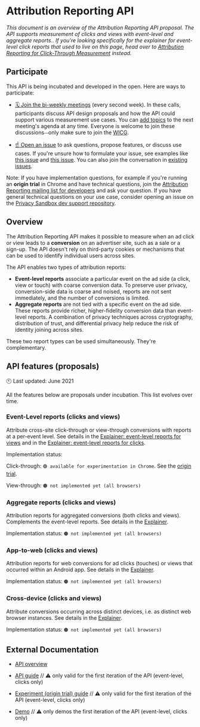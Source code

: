# Attribution Reporting API

_This document is an overview of the Attribution Reporting API proposal. The API supports measurement of clicks and views with event-level and aggregate reports.. If you're looking specifically for the explainer for event-level click reports that used to live on this page, head over to [Attribution Reporting for Click-Through Measurement](https://github.com/WICG/conversion-measurement-api/blob/main/event_attribution_reporting_clicks.md) instead._

## Participate

This API is being incubated and developed in the open. Here are ways to participate:

- [🗓 Join the bi-weekly meetings](https://github.com/WICG/conversion-measurement-api/issues/80) (every second week). In these calls, participants discuss API design proposals and how the API could support various measurement use cases. You can [add topics](https://docs.google.com/document/d/1zUSm9nX2nUsCa_fbI96UJoRCEr3eAPwWLU7HmClhIJk/edit) to the next meeting's agenda at any time. Everyone is welcome to join these discussions⏤only make sure to join the [WICG](https://www.w3.org/community/wicg/).

* [☝️ Open an issue](https://github.com/WICG/conversion-measurement-api/issues/new) to ask questions, propose features, or discuss use cases. If you're unsure how to formulate your issue, see examples like [this issue](https://github.com/WICG/conversion-measurement-api/issues/147) and [this issue](https://github.com/WICG/conversion-measurement-api/issues/68). You can also join the conversation in [existing issues](https://github.com/WICG/conversion-measurement-api/issues).

Note: If you have implementation questions, for example if you're running an **origin trial** in Chrome and have technical questions, join the [Attribution Reporting mailing list for developers](https://groups.google.com/u/1/a/chromium.org/g/attribution-reporting-api-dev) and ask your question. If you have general technical questions on your use case, consider opening an issue on the [Privacy Sandbox dev support repository](https://github.com/GoogleChromeLabs/privacy-sandbox-dev-support).

## Overview

The Attribution Reporting API makes it possible to measure when an ad click or view leads to a **conversion** on an advertiser site, such as a sale or a sign-up. The API doesn't rely on third-party cookies or mechanisms that can be used to identify individual users across sites.

The API enables two types of attribution reports:

- **Event-level reports** associate a particular event on the ad side (a click, view or touch) with coarse conversion data. To preserve user privacy, conversion-side data is coarse and noised, reports are not sent immediately, and the number of conversions is limited.
- **Aggregate reports** are not tied with a specific event on the ad side. These reports provide richer, higher-fidelity conversion data than event-level reports. A combination of privacy techniques across cryptography, distribution of trust, and differential privacy help reduce the risk of identity joining across sites.


These two report types can be used simultaneously. They're complementary.

## API features (proposals)

🕙 Last updated: June 2021

All the features below are proposals under incubation. This list evolves over time.

### Event-Level reports (clicks and views)

Attribute cross-site click-through or view-through conversions with reports at a per-event level. See details in the [Explainer: event-level reports for views](https://github.com/WICG/conversion-measurement-api/blob/main/event_attribution_reporting_views.md) and in the [Explainer: event-level reports for clicks](https://github.com/WICG/conversion-measurement-api/blob/main/event_attribution_reporting_clicks.md).

Implementation status:

Click-through: `🟢 available for experimentation in Chrome`. See the [origin trial](https://developer.chrome.com/origintrials/#/view_trial/3411476717733150721).

View-through: `🟤 not implemented yet (all browsers)`

### Aggregate reports (clicks and views)

Attribution reports for aggregated conversions (both clicks and views). Complements the event-level reports. See details in the [Explainer](https://github.com/WICG/conversion-measurement-api/blob/main/AGGREGATE.md).

Implementation status: `🟤 not implemented yet (all browsers)`

### App-to-web (clicks and views)

Attribution reports for web conversions for ad clicks (touches) or views that occurred within an Android app. See details in the [Explainer](https://github.com/WICG/conversion-measurement-api/blob/main/app_to_web.md).

Implementation status: `🟤 not implemented yet (all browsers)`

### Cross-device (clicks and views)

Attribute conversions occurring across distinct devices, i.e. as distinct web browser instances. See details in the [Explainer](https://github.com/WICG/conversion-measurement-api/blob/main/cross_device.md).

Implementation status: `🟤 not implemented yet (all browsers)`

## External Documentation
- [API overview](https://developer.chrome.com/docs/privacy-sandbox/attribution-reporting/)

- [API guide](https://web.dev/conversion-measurement) // ⚠️ only valid for the first iteration of the API (event-level, clicks only)
- [Experiment (origin trial) guide](https://web.dev/using-conversion-measurement/) // ⚠️ only valid for the first iteration of the API (event-level, clicks only)
- [Demo](https://goo.gle/demo-attribution-reporting) // ⚠️ only demos the first iteration of the API (event-level, clicks only)
